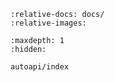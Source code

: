 ```{include} ../README.md
:relative-docs: docs/
:relative-images:
```

```{toctree}
:maxdepth: 1
:hidden:

autoapi/index
```
